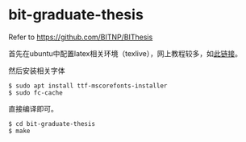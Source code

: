 # bit-graduate-thesis
Refer to https://github.com/BITNP/BIThesis

首先在ubuntu中配置latex相关环境（texlive），网上教程较多，如[此链接](https://blog.csdn.net/grey_csdn/article/details/119881685)。

然后安装相关字体
```
$ sudo apt install ttf-mscorefonts-installer
$ sudo fc-cache
```

直接编译即可。
```
$ cd bit-graduate-thesis
$ make
```

